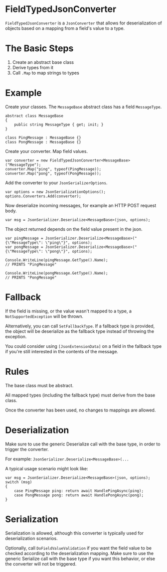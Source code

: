 # FieldTypedJsonConverter

`FieldTypedJsonConverter` is a `JsonConverter` that allows for deserialization of objects based on a mapping from a field's value to a type.

# The Basic Steps

1. Create an abstract base class
2. Derive types from it
3. Call `.Map` to map strings to types

# Example

Create your classes.  The `MessageBase` abstract class has a field `MessageType`.

```
abstract class MessageBase
{
    public string MessageType { get; init; }
}

class PingMessage : MessageBase {}
class PongMessage : MessageBase {}
```

Create your converter.  Map field values.

```
var converter = new FieldTypedJsonConverter<MessageBase>("MessageType");
converter.Map("ping", typeof(PingMessage));
converter.Map("pong", typeof(PongMessage));
```

Add the converter to your `JsonSerializerOptions`.

```
var options = new JsonSerializationOptions();
options.Converters.Add(converter);
```

Now deserialize incoming messages, for example an HTTP POST request body.

```
var msg = JsonSerializer.Deserialize<MessageBase>(json, options);
```

The object returned depends on the field value present in the json.

```
var pingMessage = JsonSerializer.Deserialize<MessageBase>("{\"MessageType\": \"ping\"}", options);
var pongMessage = JsonSerializer.Deserialize<MessageBase>("{\"MessageType\": \"pong\"}", options);

Console.WriteLine(pingMessage.GetType().Name);
// PRINTS "PingMessage"

Console.WriteLine(pongMessage.GetType().Name);
// PRINTS "PongMessage"
```

# Fallback

If the field is missing, or the value wasn't mapped to a type, a `NotSupportedException` will be thrown.

Alternatively, you can call `SetFallbackType`.  If a fallback type is provided, the object will be deserialize as the fallback type instead of throwing the exception.

You could consider using `[JsonExtensionData]` on a field in the fallback type if you're still interested in the contents of the message.

# Rules

The base class must be abstract.

All mapped types (including the fallback type) must derive from the base class.

Once the converter has been used, no changes to mappings are allowed.

# Deserialization

Make sure to use the generic Deserialize call with the base type, in order to trigger the converter.

For example:  `JsonSerializer.Deserialize<MessageBase>(...`

A typical usage scenario might look like:
```
var msg = JsonSerializer.Deserialize<MessageBase>(json, options);
switch (msg)
{
    case PingMessage ping: return await HandlePingAsync(ping);
    case PongMessage pong: return await HandlePongAsync(pong);
}
```

# Serialization

Serialization is allowed, although this converter is typically used for deserialization scenarios.

Optionally, call `DoFieldValueValidation` if you want the field value to be checked according to the deserialization mapping.  Make sure to use the generic Serialize call with the base type if you want this behavior, or else the converter will not be triggered.

